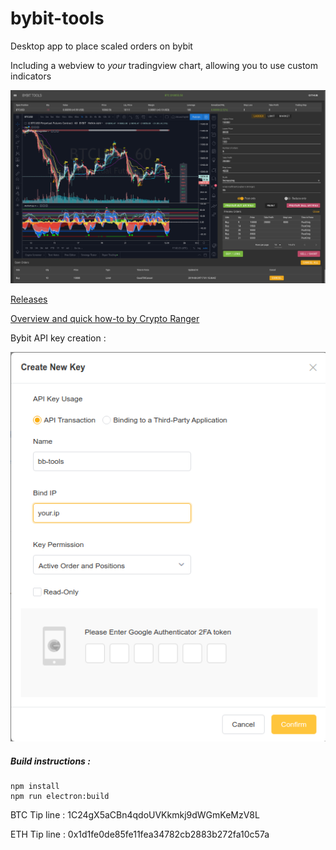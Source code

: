 # bybit-tools

Desktop app to place scaled orders on bybit

Including a webview to *your* tradingview chart, allowing you to use custom indicators

![Preview](./screenshots/main_screen.png)



[Releases](https://github.com/TranceGeniK/bybit-tools/releases)

[Overview and quick how-to by Crypto Ranger](https://www.youtube.com/watch?v=it4fIeX-Gc0)


Bybit API key creation : 

![Bybit Api key parameters](screenshots/bybit_key_parameters.png)

##### Build instructions :
```
npm install
npm run electron:build
```

BTC Tip line : 1C24gX5aCBn4qdoUVKkmkj9dWGmKeMzV8L

ETH Tip line : 0x1d1fe0de85fe11fea34782cb2883b272fa10c57a

